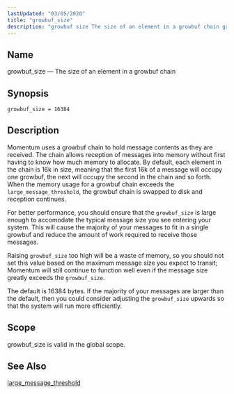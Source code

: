 ```yaml
---
lastUpdated: "03/05/2020"
title: "growbuf_size"
description: "growbuf size The size of an element in a growbuf chain growbuf size 16384 Momentum uses a growbuf chain to hold message contents as they are received The chain allows reception of messages into memory without first having to know how much memory to allocate By default each element in..."
---
```


<a name="conf.ref.growbuf_size"></a> 
## Name

growbuf_size — The size of an element in a growbuf chain

## Synopsis

`growbuf_size = 16384`

<a name="idp24712224"></a> 
## Description

Momentum uses a growbuf chain to hold message contents as they are received. The chain allows reception of messages into memory without first having to know how much memory to allocate. By default, each element in the chain is 16k in size, meaning that the first 16k of a message will occupy one growbuf, the next will occupy the second in the chain and so forth. When the memory usage for a growbuf chain exceeds the `large_message_threshold`, the growbuf chain is swapped to disk and reception continues.

For better performance, you should ensure that the `growbuf_size` is large enough to accomodate the typical message size you see entering your system. This will cause the majority of your messages to fit in a single growbuf and reduce the amount of work required to receive those messages.

Raising `growbuf_size` too high will be a waste of memory, so you should not set this value based on the maximum message size you expect to transit; Momentum will still continue to function well even if the message size greatly exceeds the `growbuf_size`.

The default is 16384 bytes. If the majority of your messages are larger than the default, then you could consider adjusting the `growbuf_size` upwards so that the system will run more efficiently.

<a name="idp24718800"></a> 
## Scope

growbuf_size is valid in the global scope.

<a name="idp24720624"></a> 
## See Also

[large_message_threshold](/momentum/4/config/ref-large-message-threshold)